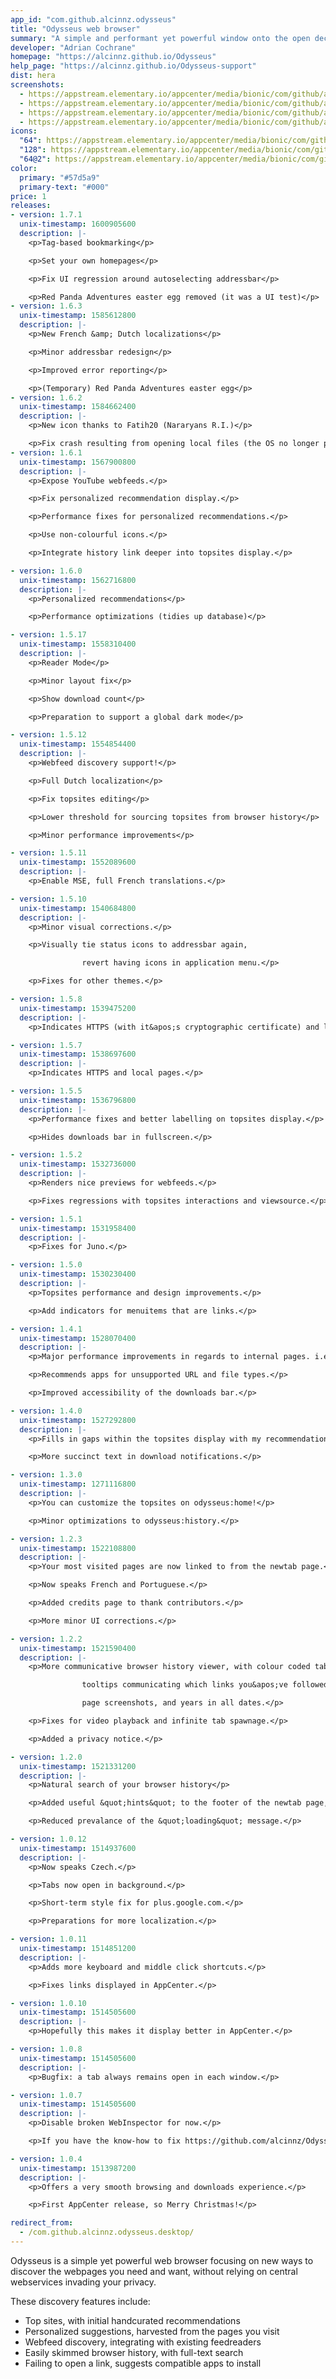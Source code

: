 ```yaml
---
app_id: "com.github.alcinnz.odysseus"
title: "Odysseus web browser"
summary: "A simple and performant yet powerful window onto the open decentralized web"
developer: "Adrian Cochrane"
homepage: "https://alcinnz.github.io/Odysseus"
help_page: "https://alcinnz.github.io/Odysseus-support"
dist: hera
screenshots:
  - https://appstream.elementary.io/appcenter/media/bionic/com/github/alcinnz.odysseus/4A2E11752D748C44C713BAB917660A6F/screenshots/image-1_orig.png
  - https://appstream.elementary.io/appcenter/media/bionic/com/github/alcinnz.odysseus/4A2E11752D748C44C713BAB917660A6F/screenshots/image-2_orig.png
  - https://appstream.elementary.io/appcenter/media/bionic/com/github/alcinnz.odysseus/4A2E11752D748C44C713BAB917660A6F/screenshots/image-3_orig.png
  - https://appstream.elementary.io/appcenter/media/bionic/com/github/alcinnz.odysseus/4A2E11752D748C44C713BAB917660A6F/screenshots/image-4_orig.png
icons:
  "64": https://appstream.elementary.io/appcenter/media/bionic/com/github/alcinnz.odysseus/4A2E11752D748C44C713BAB917660A6F/icons/64x64/com.github.alcinnz.odysseus_com.github.alcinnz.odysseus.png
  "128": https://appstream.elementary.io/appcenter/media/bionic/com/github/alcinnz.odysseus/4A2E11752D748C44C713BAB917660A6F/icons/128x128/com.github.alcinnz.odysseus_com.github.alcinnz.odysseus.png
  "64@2": https://appstream.elementary.io/appcenter/media/bionic/com/github/alcinnz.odysseus/4A2E11752D748C44C713BAB917660A6F/icons/64x64@2/com.github.alcinnz.odysseus_com.github.alcinnz.odysseus.png
color:
  primary: "#57d5a9"
  primary-text: "#000"
price: 1
releases:
- version: 1.7.1
  unix-timestamp: 1600905600
  description: |-
    <p>Tag-based bookmarking</p>

    <p>Set your own homepages</p>

    <p>Fix UI regression around autoselecting addressbar</p>

    <p>Red Panda Adventures easter egg removed (it was a UI test)</p>
- version: 1.6.3
  unix-timestamp: 1585612800
  description: |-
    <p>New French &amp; Dutch localizations</p>

    <p>Minor addressbar redesign</p>

    <p>Improved error reporting</p>

    <p>(Temporary) Red Panda Adventures easter egg</p>
- version: 1.6.2
  unix-timestamp: 1584662400
  description: |-
    <p>New icon thanks to Fatih20 (Nararyans R.I.)</p>

    <p>Fix crash resulting from opening local files (the OS no longer provides the &quot;file://&quot;-prefix).</p>
- version: 1.6.1
  unix-timestamp: 1567900800
  description: |-
    <p>Expose YouTube webfeeds.</p>

    <p>Fix personalized recommendation display.</p>

    <p>Performance fixes for personalized recommendations.</p>

    <p>Use non-colourful icons.</p>

    <p>Integrate history link deeper into topsites display.</p>

- version: 1.6.0
  unix-timestamp: 1562716800
  description: |-
    <p>Personalized recommendations</p>

    <p>Performance optimizations (tidies up database)</p>

- version: 1.5.17
  unix-timestamp: 1558310400
  description: |-
    <p>Reader Mode</p>

    <p>Minor layout fix</p>

    <p>Show download count</p>

    <p>Preparation to support a global dark mode</p>

- version: 1.5.12
  unix-timestamp: 1554854400
  description: |-
    <p>Webfeed discovery support!</p>

    <p>Full Dutch localization</p>

    <p>Fix topsites editing</p>

    <p>Lower threshold for sourcing topsites from browser history</p>

    <p>Minor performance improvements</p>

- version: 1.5.11
  unix-timestamp: 1552089600
  description: |-
    <p>Enable MSE, full French translations.</p>

- version: 1.5.10
  unix-timestamp: 1540684800
  description: |-
    <p>Minor visual corrections.</p>

    <p>Visually tie status icons to addressbar again,

                revert having icons in application menu.</p>

    <p>Fixes for other themes.</p>

- version: 1.5.8
  unix-timestamp: 1539475200
  description: |-
    <p>Indicates HTTPS (with it&apos;s cryptographic certificate) and local pages, errors, and permissions.</p>

- version: 1.5.7
  unix-timestamp: 1538697600
  description: |-
    <p>Indicates HTTPS and local pages.</p>

- version: 1.5.5
  unix-timestamp: 1536796800
  description: |-
    <p>Performance fixes and better labelling on topsites display.</p>

    <p>Hides downloads bar in fullscreen.</p>

- version: 1.5.2
  unix-timestamp: 1532736000
  description: |-
    <p>Renders nice previews for webfeeds.</p>

    <p>Fixes regressions with topsites interactions and viewsource.</p>

- version: 1.5.1
  unix-timestamp: 1531958400
  description: |-
    <p>Fixes for Juno.</p>

- version: 1.5.0
  unix-timestamp: 1530230400
  description: |-
    <p>Topsites performance and design improvements.</p>

    <p>Add indicators for menuitems that are links.</p>

- version: 1.4.1
  unix-timestamp: 1528070400
  description: |-
    <p>Major performance improvements in regards to internal pages. i.e. stops wasting time wasting memory.</p>

    <p>Recommends apps for unsupported URL and file types.</p>

    <p>Improved accessibility of the downloads bar.</p>

- version: 1.4.0
  unix-timestamp: 1527292800
  description: |-
    <p>Fills in gaps within the topsites display with my recommendations.</p>

    <p>More succinct text in download notifications.</p>

- version: 1.3.0
  unix-timestamp: 1271116800
  description: |-
    <p>You can customize the topsites on odysseus:home!</p>

    <p>Minor optimizations to odysseus:history.</p>

- version: 1.2.3
  unix-timestamp: 1522108800
  description: |-
    <p>Your most visited pages are now linked to from the newtab page.</p>

    <p>Now speaks French and Portuguese.</p>

    <p>Added credits page to thank contributors.</p>

    <p>More minor UI corrections.</p>

- version: 1.2.2
  unix-timestamp: 1521590400
  description: |-
    <p>More communicative browser history viewer, with colour coded tabs,

                tooltips communicating which links you&apos;ve followed, favicons,

                page screenshots, and years in all dates.</p>

    <p>Fixes for video playback and infinite tab spawnage.</p>

    <p>Added a privacy notice.</p>

- version: 1.2.0
  unix-timestamp: 1521331200
  description: |-
    <p>Natural search of your browser history</p>

    <p>Added useful &quot;hints&quot; to the footer of the newtab page, which may link to a new credits page.</p>

    <p>Reduced prevalance of the &quot;loading&quot; message.</p>

- version: 1.0.12
  unix-timestamp: 1514937600
  description: |-
    <p>Now speaks Czech.</p>

    <p>Tabs now open in background.</p>

    <p>Short-term style fix for plus.google.com.</p>

    <p>Preparations for more localization.</p>

- version: 1.0.11
  unix-timestamp: 1514851200
  description: |-
    <p>Adds more keyboard and middle click shortcuts.</p>

    <p>Fixes links displayed in AppCenter.</p>

- version: 1.0.10
  unix-timestamp: 1514505600
  description: |-
    <p>Hopefully this makes it display better in AppCenter.</p>

- version: 1.0.8
  unix-timestamp: 1514505600
  description: |-
    <p>Bugfix: a tab always remains open in each window.</p>

- version: 1.0.7
  unix-timestamp: 1514505600
  description: |-
    <p>Disable broken WebInspector for now.</p>

    <p>If you have the know-how to fix https://github.com/alcinnz/Odysseus/issues/54, please help.</p>

- version: 1.0.4
  unix-timestamp: 1513987200
  description: |-
    <p>Offers a very smooth browsing and downloads experience.</p>

    <p>First AppCenter release, so Merry Christmas!</p>

redirect_from:
  - /com.github.alcinnz.odysseus.desktop/
---
```

<p>Odysseus is a simple yet powerful web browser focusing on new ways to discover the webpages you need and want, without relying on central webservices invading your privacy.</p>
<p>These discovery features include:</p>
<ul>
  <li>Top sites, with initial handcurated recommendations</li>
  <li>Personalized suggestions, harvested from the pages you visit</li>
  <li>Webfeed discovery, integrating with existing feedreaders</li>
  <li>Easily skimmed browser history, with full-text search</li>
  <li>Failing to open a link, suggests compatible apps to install</li>
</ul>
